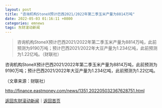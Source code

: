 ```yaml
---
layout: post
title: "咨询机构StoneX预计巴西2021/2022年第二季玉米产量为8814万吨"
date: 2022-05-03 01:16:11 +0800
categories: emnews
tags: 东财滚动新闻
---
```

> 咨询机构StoneX预计巴西2021/2022年第二季玉米产量为8814万吨，此前预测为9190万吨；预计巴西2021/2022年大豆产量为1.234亿吨，此前预测为1.22亿吨。（财联社）

<p>咨询机构StoneX预计巴西2021/2022年第二季玉米产量为8814万吨，此前预测为9190万吨；预计巴西2021/2022年大豆产量为1.234亿吨，此前预测为1.22亿吨。</p><p class="em_media">（文章来源：财联社）</p>

<http://finance.eastmoney.com/news/1351,202205032367628751.html>

[返回东财滚动新闻](//finews.withounder.com/emnews/)｜[返回首页](//finews.withounder.com/)